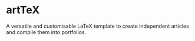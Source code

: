 # artTeX
A versatile and customisable LaTeX template to create independent articles and compile them into portfolios.
